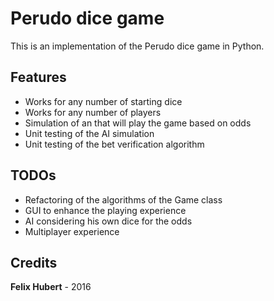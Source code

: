 # Perudo dice game
This is an implementation of the Perudo dice game in Python.

## Features 

* Works for any number of starting dice
* Works for any number of players
* Simulation of an that will play the game based on odds
* Unit testing of the AI simulation
* Unit testing of the bet verification algorithm

## TODOs

* Refactoring of the algorithms of the Game class
* GUI to enhance the playing experience
* AI considering his own dice for the odds
* Multiplayer experience

## Credits

**Felix Hubert** - 2016